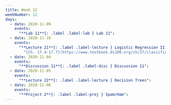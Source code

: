 ```yaml
---
title: Week 12
weekNumber: 12
days:
  - date: 2020-11-09
    events:
      "**Lab 11**{: .label .label-lab } Lab 11":
  - date: 2020-11-10
    events:
      "**Lecture 21**{: .label .label-lecture } Logistic Regression II, Classification":
        "[Ch. 17.4-17.7](https://www.textbook.ds100.org/ch/17/classification_log_reg.html)"
  - date: 2020-11-04
    events:
      "**Discussion 11**{: .label .label-disc } Discussion 11":
  - date: 2020-11-05
    events:
      "**Lecture 22**{: .label .label-lecture } Decision Trees":
  - date: 2020-11-06
    events:
      "**Project 2**{: .label .label-proj } Spam/Ham":
---
```

